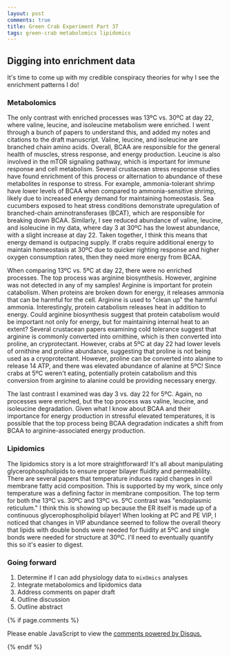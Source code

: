 ```yaml
---
layout: post
comments: true
title: Green Crab Experiment Part 37
tags: green-crab metabolomics lipidomics
---
```


## Digging into enrichment data

It's time to come up with my credible conspiracy theories for why I see the enrichment patterns I do!

### Metabolomics

The only contrast with enriched processes was 13ºC vs. 30ºC at day 22, where valine, leucine, and isoleucine metabolism were enriched. I went through a bunch of papers to understand this, and added my notes and citations to the draft manuscript. Valine, leucine, and isoleucine are branched chain amino acids. Overall, BCAA are responsible for the general health of muscles, stress response, and energy production. Leucine is also involved in the mTOR signaling pathway, which is important for immune response and cell metabolism. Several crustacean stress response studies have found enrichment of this process or alternation to abundance of these metabolites in response to stress. For example, ammonia-tolerant shrimp have lower levels of BCAA when compared to ammonia-sensitive shrimp, likely due to increased energy demand for maintaining homeostasis. Sea cucumbers exposed to heat stress conditions demonstrate upregulation of branched-chain aminotransferases (BCAT), which are responsible for breaking down BCAA. Similarly, I see reduced abundance of valine, leucine, and isoleucine in my data, where day 3 at 30ºC has the lowest abundance, with a slight increase at day 22. Taken together, I think this means that energy demand is outpacing supply. If crabs require additional energy to maintain homeostasis at 30ºC due to quicker righting response and higher oxygen consumption rates, then they need more energy from BCAA.

When comparing 13ºC vs. 5ºC at day 22, there were no enriched processes. The top process was arginine biosynthesis. However, arginine was not detected in any of my samples! Arginine is important for protein catabolism. When proteins are broken down for energy, it releases ammonia that can be harmful for the cell. Arginine is used to "clean up" the harmful ammonia. Interestingly, protein catabolism releases heat in addition to energy. Could arginine biosynthesis suggest that protein catabolism would be important not only for energy, but for maintaining internal heat to an extent? Several crustacean papers examining cold tolerance suggest that arginine is commonly converted into ornithine, which is then converted into proline, an cryprotectant. However, crabs at 5ºC at day 22 had lower levels of ornithine and proline abundance, suggesting that proline is not being used as a cryoprotectant. However, proline can be converted into alanine to release 14 ATP, and there was elevated abundance of alanine at 5ºC! Since crabs at 5ºC weren't eating, potentially protein catabolism and this conversion from arginine to alanine could be providing necessary energy.

The last contrast I examined was day 3 vs. day 22 for 5ºC. Again, no processes were enriched, but the top process was valine, leucine, and isoleucine degradation. Given what I know about BCAA and their importance for energy production in stressful elevated temperatures, it is possible that the top process being BCAA degradation indicates a shift from BCAA to arginine-associated energy production.

### Lipidomics

The lipidomics story is a lot more straightforward! It's all about manipulating glycerophospholipids to ensure proper bilayer fluidity and permeablility. There are several papers that temperature induces rapid changes in cell membrane fatty acid composition. This is supported by my work, since only temperature was a defining factor in membrane composition. The top term for both the 13ºC vs. 30ºC and 13ºC vs. 5ºC contrast was "endoplasmic reticulum." I think this is showing up because the ER itself is made up of a continuous glycerophospholipid bilayer! When looking at PC and PE VIP, I noticed that changes in VIP abundance seemed to follow the overall theory that lipids with double bonds were needed for fluidity at 5ºC and single bonds were needed for structure at 30ºC. I'll need to eventually quantify this so it's easier to digest.

### Going forward

1. Determine if I can add physiology data to `mixOmics` analyses
9. Integrate metabolomics and lipidomics data
3. Address comments on paper draft
4. Outline discussion
5. Outline abstract

{% if page.comments %}

<div id="disqus_thread"></div>
<script>

/**
*  RECOMMENDED CONFIGURATION VARIABLES: EDIT AND UNCOMMENT THE SECTION BELOW TO INSERT DYNAMIC VALUES FROM YOUR PLATFORM OR CMS.
*  LEARN WHY DEFINING THESE VARIABLES IS IMPORTANT: https://disqus.com/admin/universalcode/#configuration-variables*/
/*
var disqus_config = function () {
this.page.url = PAGE_URL;  // Replace PAGE_URL with your page's canonical URL variable
this.page.identifier = PAGE_IDENTIFIER; // Replace PAGE_IDENTIFIER with your page's unique identifier variable
};
*/
(function() { // DON'T EDIT BELOW THIS LINE
var d = document, s = d.createElement('script');
s.src = 'https://the-responsible-grad-student.disqus.com/embed.js';
s.setAttribute('data-timestamp', +new Date());
(d.head || d.body).appendChild(s);
})();
</script>
<noscript>Please enable JavaScript to view the <a href="https://disqus.com/?ref_noscript">comments powered by Disqus.</a></noscript>

{% endif %}

<script id="dsq-count-scr" src="//the-responsible-grad-student.disqus.com/count.js" async></script>
